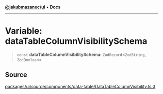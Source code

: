 [**@jakubmazanec/ui**](../README.md) • **Docs**

---

# Variable: dataTableColumnVisibilitySchema

> `const` **dataTableColumnVisibilitySchema**: `ZodRecord`\<`ZodString`, `ZodBoolean`\>

## Source

[packages/ui/source/components/data-table/DataTableColumnVisibility.ts:3](https://github.com/jakubmazanec/tools/blob/ff982fbbc1a4d22edeaae8b283ad7d8de4b15bd8/packages/ui/source/components/data-table/DataTableColumnVisibility.ts#L3)
